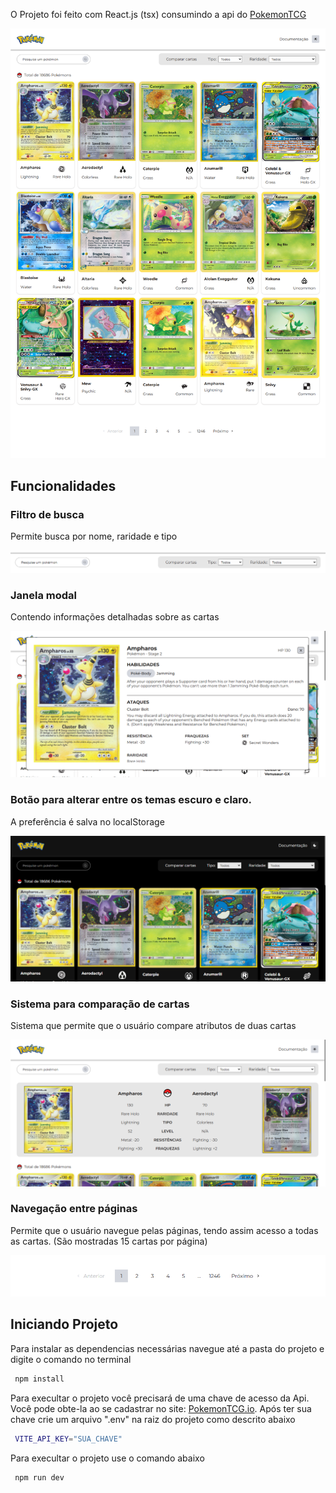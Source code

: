 O Projeto foi feito com React.js (tsx) consumindo a api do [PokemonTCG](https://docs.pokemontcg.io/api-reference/cards/search-cards/) 

![Preview](Images/img1.png)

## Funcionalidades

### Filtro de busca
Permite busca por nome, raridade e tipo

![Filtro de busca](Images/img4.png)

### Janela modal
Contendo informações detalhadas sobre as cartas

![Janela Modal](Images/img5.png)

### Botão para alterar entre os temas escuro e claro.
A preferência é salva no localStorage

![Tema Escuro](Images/img2.png)

### Sistema para comparação de cartas
Sistema que permite que o usuário compare atributos de duas cartas

![sistema de comparação de cartas](Images/img3.png)

### Navegação entre páginas
Permite que o usuário navegue pelas páginas, tendo assim acesso a todas as cartas. (São mostradas 15 cartas por página)

![navegação entre páginas](Images/img6.png)


## Iniciando Projeto
Para instalar as dependencias necessárias navegue até a pasta do projeto e digite o comando no terminal
 
```bash
 npm install
```

Para execultar o projeto você precisará de uma chave de acesso da Api. Você pode obte-la ao se cadastrar no site: [PokemonTCG.io](https://dev.pokemontcg.io/). Após ter sua chave crie um arquivo ".env" na raiz do projeto como descrito abaixo

```bash
 VITE_API_KEY="SUA_CHAVE"
```

Para execultar o projeto use o comando abaixo

```bash
 npm run dev
```


